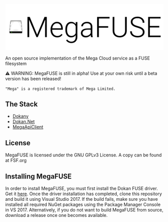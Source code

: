 ﻿![MEGAFUSELOGO](megafuse_logo.png "MegaFUSE logo")

An open source implementation of the Mega Cloud service as a FUSE filesystem

⚠ WARNING: MegaFUSE is still in alpha! Use at your own risk until a beta version has been released!

`"Mega" is a registered trademark of Mega Limited.`

## The Stack

* [Dokany](https://github.com/dokan-dev/dokany)
* [Dokan.Net](https://github.com/dokan-dev/dokan-dotnet)
* [MegaApiClient](https://github.com/gpailler/MegaApiClient)

## License

MegaFUSE is licensed under the GNU GPLv3 License. A copy can be found at FSF.org

## Installing MegaFUSE

In order to install MegaFUSE, you must first install the Dokan FUSE driver. Get it [here](https://github.com/dokan-dev/dokany/releases).
Once the driver installation has completed, clone this repository and build it using Visual Studio 2017. If the build fails, make sure you have installed all required NuGet packages using the Package Manager Console in VS 2017.
Alternatively, if you do not want to build MegaFUSE from source, download a release once one becomes available.